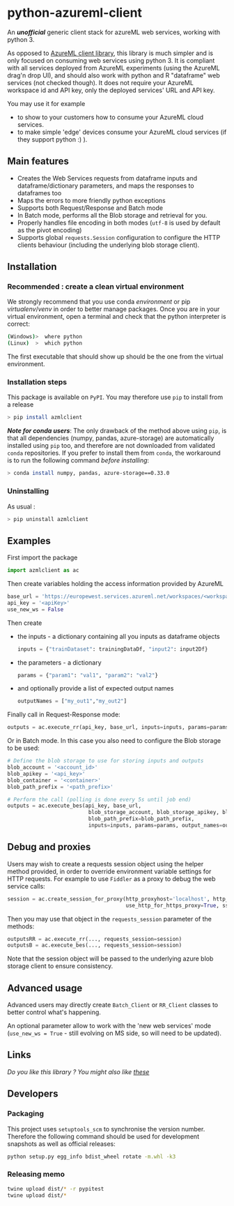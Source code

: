 # python-azureml-client

An ***unofficial*** generic client stack for azureML web services, working with python 3.
 
As opposed to [AzureML client library](https://github.com/Azure/Azure-MachineLearning-ClientLibrary-Python#services-usage), this library is much simpler and is only focused on consuming web services using python 3. It is compliant with all services deployed from AzureML experiments (using the AzureML drag'n drop UI), and should also work with python and R "dataframe" web services (not checked though). It does not require your AzureML workspace id and API key, only the deployed services' URL and API key.

You may use it for example 
* to show to your customers how to consume your AzureML cloud services.
* to make simple 'edge' devices consume your AzureML cloud services (if they support python :) ).



## Main features

* Creates the Web Services requests from dataframe inputs and dataframe/dictionary parameters, and maps the responses to dataframes too
* Maps the errors to more friendly python exceptions
* Supports both Request/Response and Batch mode
* In Batch mode, performs all the Blob storage and retrieval for you.
* Properly handles file encoding in both modes (`utf-8` is used by default as the pivot encoding)
* Supports global `requests.Session` configuration to configure the HTTP clients behaviour (including the underlying blob storage client).


## Installation

### Recommended : create a clean virtual environment

We strongly recommend that you use conda *environment* or pip *virtualenv*/*venv* in order to better manage packages. Once you are in your virtual environment, open a terminal and check that the python interpreter is correct:

```bash
(Windows)>  where python
(Linux)  >  which python
```

The first executable that should show up should be the one from the virtual environment.


### Installation steps

This package is available on `PyPI`. You may therefore use `pip` to install from a release

```bash
> pip install azmlclient
```

***Note for conda users***: The only drawback of the method above using `pip`, is that all dependencies (numpy, pandas, azure-storage) are automatically installed using `pip` too, and therefore are not downloaded from validated `conda` repositories. If you prefer to install them from `conda`, the workaround is to run the following command *before installing*:

```bash
> conda install numpy, pandas, azure-storage==0.33.0
```

### Uninstalling

As usual : 

```bash
> pip uninstall azmlclient
```


## Examples

First import the package

```python
import azmlclient as ac  
```

Then create variables holding the access information provided by AzureML

```python
base_url = 'https://europewest.services.azureml.net/workspaces/<workspaceId>/services/<serviceId>'
api_key = '<apiKey>'
use_new_ws = False
```

Then create 
* the inputs - a dictionary containing all you inputs as dataframe objects
        
    ```python
    inputs = {"trainDataset": trainingDataDf, "input2": input2Df}
    ```
        
* the parameters - a dictionary
        
    ```python
    params = {"param1": "val1", "param2": "val2"}
    ```

* and optionally provide a list of expected output names
        
    ```python
    outputNames = ["my_out1","my_out2"]
    ```

Finally call in Request-Response mode:

```python
outputs = ac.execute_rr(api_key, base_url, inputs=inputs, params=params, output_names=output_names)
```

Or in Batch mode. In this case you also need to configure the Blob storage to be used:

```python
# Define the blob storage to use for storing inputs and outputs
blob_account = '<account_id>'
blob_apikey = '<api_key>'
blob_container = '<container>'
blob_path_prefix = '<path_prefix>'

# Perform the call (polling is done every 5s until job end)
outputs = ac.execute_bes(api_key, base_url,
                          blob_storage_account, blob_storage_apikey, blob_container_for_ios, 
						  blob_path_prefix=blob_path_prefix,
                          inputs=inputs, params=params, output_names=output_names)
```

## Debug and proxies

Users may wish to create a requests session object using the helper method provided, in order to override environment variable settings for HTTP requests. For example to use `Fiddler` as a proxy to debug the web service calls: 

```python
session = ac.create_session_for_proxy(http_proxyhost='localhost', http_proxyport=8888, 
									  use_http_for_https_proxy=True, ssl_verify=False)
```

Then you may use that object in the `requests_session` parameter of the methods: 

```python
outputsRR = ac.execute_rr(..., requests_session=session)
outputsB = ac.execute_bes(..., requests_session=session)
```

Note that the session object will be passed to the underlying azure blob storage client to ensure consistency.

## Advanced usage

Advanced users may directly create `Batch_Client` or `RR_Client` classes to better control what's happening.

An optional parameter allow to work with the 'new web services' mode (`use_new_ws = True` - still evolving on MS side, so will need to be updated).

## Links

*Do you like this library ? You might also like [these](https://github.com/smarie?utf8=%E2%9C%93&tab=repositories&q=&type=&language=python)* 

## Developers

### Packaging

This project uses `setuptools_scm` to synchronise the version number. Therefore the following command should be used for development snapshots as well as official releases: 

```bash
python setup.py egg_info bdist_wheel rotate -m.whl -k3
```

### Releasing memo

```bash
twine upload dist/* -r pypitest
twine upload dist/*
```